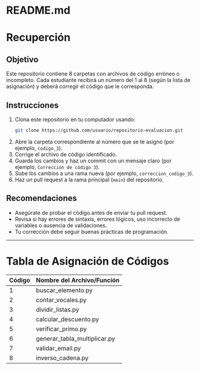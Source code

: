 # README.md

# Recuperción

## Objetivo
Este repositorio contiene 8 carpetas con archivos de código erróneo o incompleto. Cada estudiante recibirá un número del 1 al 8 (según la lista de asignación) y deberá corregir el código que le corresponda.

## Instrucciones
1. Clona este repositorio en tu computador usando:
   ```bash
   git clone https://github.com/usuario/repositorio-evaluacion.git
   ```
2. Abre la carpeta correspondiente al número que se te asignó (por ejemplo, `codigo_3`).
3. Corrige el archivo de código identificado.
4. Guarda los cambios y haz un commit con un mensaje claro (por ejemplo, `Corrección de código 3`).
5. Sube los cambios a una rama nueva (por ejemplo, `correccion_codigo_3`).
6. Haz un pull request a la rama principal (`main`) del repositorio.

## Recomendaciones
- Asegúrate de probar el código antes de enviar tu pull request.
- Revisa si hay errores de sintaxis, errores lógicos, uso incorrecto de variables o ausencia de validaciones.
- Tu corrección debe seguir buenas prácticas de programación.

---

# Tabla de Asignación de Códigos

| Código | Nombre del Archivo/Función       |
|--------|----------------------------------|
| 1      | buscar_elemento.py               |
| 2      | contar_vocales.py                |
| 3      | dividir_listas.py                |
| 4      | calcular_descuento.py            |
| 5      | verificar_primo.py               |
| 6      | generar_tabla_multiplicar.py     |
| 7      | validar_email.py                 |
| 8      | inverso_cadena.py                |
